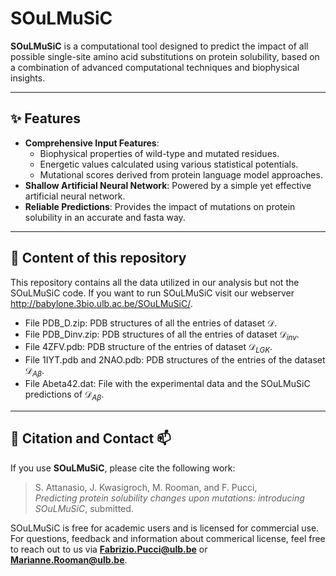 # SOuLMuSiC

**SOuLMuSiC** is a computational tool designed to predict the impact of all possible single-site amino acid substitutions on protein solubility, based on a combination of advanced computational techniques and biophysical insights.

---

## ✨ Features
- **Comprehensive Input Features**:
  - Biophysical properties of wild-type and mutated residues.
  - Energetic values calculated using various statistical potentials.
  - Mutational scores derived from protein language model approaches.
- **Shallow Artificial Neural Network**: Powered by a simple yet effective artificial neural network.
- **Reliable Predictions**: Provides the impact of mutations on protein solubility in an accurate and fasta way. 

---

## 📖 Content of this repository
This repository contains all the data utilized in our analysis but not the SOuLMuSiC code. If you want to run SOuLMuSiC visit our webserver http://babylone.3bio.ulb.ac.be/SOuLMuSiC/.   

* File PDB_D.zip: PDB structures of all the entries of dataset $\mathcal{D}$.
* File PDB_Dinv.zip: PDB structures of all the entries of dataset $\mathcal{D}_{inv}$.
* File 4ZFV.pdb: PDB structure of the entries of dataset $\mathcal{D}_{LGK}$.
* File 1IYT.pdb and 2NAO.pdb: PDB structures of the entries of the dataset $\mathcal{D}_{A\beta}$.
* File Abeta42.dat: File with the experimental data and the SOuLMuSiC predictions of $\mathcal{D}_{A\beta}$. 
---

## 📝 Citation and Contact 📫
If you use **SOuLMuSiC**, please cite the following work:

> S. Attanasio, J. Kwasigroch, M. Rooman, and F. Pucci,  
> *Predicting protein solubility changes upon mutations: introducing SOuLMuSiC*, submitted.

SOuLMuSiC is free for academic users and is licensed for commercial use. For questions, feedback and information about commerical license, feel free to reach out to us via **Fabrizio.Pucci@ulb.be** or **Marianne.Rooman@ulb.be**.

